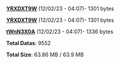 [**YRXDXT9W**](/data/YRXDXT9W.txt) (12/02/23 - 04:07)- 1301 bytes

[**YRXDXT9W**](/data/YRXDXT9W.txt) (12/02/23 - 04:07)- 1301 bytes

[**tWnN3X0A**](/data/tWnN3X0A.txt) (12/02/23 - 04:07)- 1336 bytes

**Total Datas**: 9552

**Total Size**: 63.86 MB / 63.9 MB